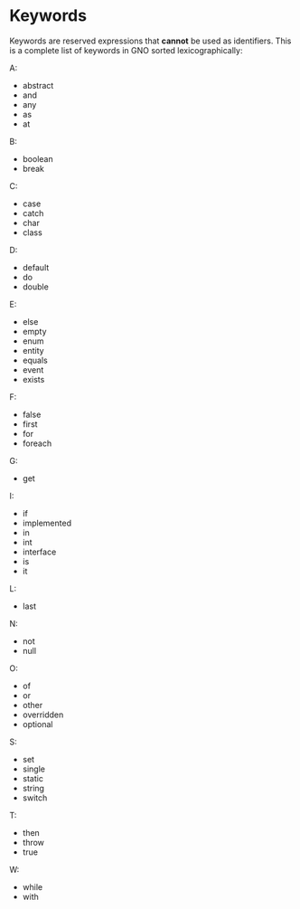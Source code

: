 # Keywords

Keywords are reserved expressions that **cannot** be used as identifiers.
This is a complete list of keywords in GNO sorted lexicographically:

A:

- abstract
- and
- any
- as
- at

B:

- boolean
- break

C:

- case
- catch
- char
- class

D:

- default
- do
- double

E:

- else
- empty
- enum
- entity
- equals
- event
- exists

F:

- false
- first
- for
- foreach

G:

- get

I:

- if
- implemented
- in
- int
- interface
- is
- it

L:

- last

N:

- not
- null

O:

- of
- or
- other
- overridden
- optional

S:

- set
- single
- static
- string
- switch

T:

- then
- throw
- true

W:

- while
- with
